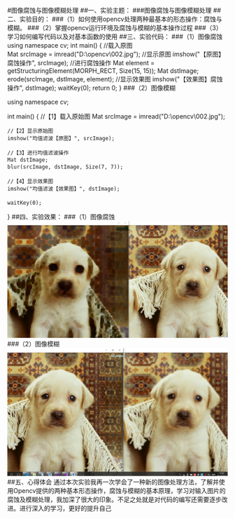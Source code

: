 #图像腐蚀与图像模糊处理
##一、实验主题：
###图像腐蚀与图像模糊处理
##二、实验目的：
###（1）如何使用opencv处理两种最基本的形态操作：腐蚀与模糊。
###（2）掌握opencv运行环境及腐蚀与模糊的基本操作过程
###（3）学习如何编写代码以及对基本函数的使用
##三、实验代码：
###（1）图像腐蚀
using namespace cv;
int main()
{
	//载入原图  
	Mat srcImage = imread("D:\\opencv\\002.jpg");
	//显示原图
	imshow("【原图】腐蚀操作", srcImage);
	//进行腐蚀操作 
	Mat element = getStructuringElement(MORPH_RECT, Size(15, 15));
	Mat dstImage;
	erode(srcImage, dstImage, element);
	//显示效果图 
	imshow("【效果图】腐蚀操作", dstImage);
	waitKey(0);
	return 0;
}
###（2）图像模糊
 
using namespace cv;

int main()
{
	//【1】载入原始图
	Mat srcImage = imread("D:\\opencv\\002.jpg");

	//【2】显示原始图
	imshow("均值滤波【原图】", srcImage);

	//【3】进行均值滤波操作
	Mat dstImage;
	blur(srcImage, dstImage, Size(7, 7));

	//【4】显示效果图
	imshow("均值滤波【效果图】", dstImage);

	waitKey(0);
}
##四、实验效果：
###（1）图像腐蚀
![](1.jpg)
###（2）图像模糊
![](2.jpg)
##五、心得体会
通过本次实验我再一次学会了一种新的图像处理方法，了解并使用Opencv提供的两种基本形态操作，腐蚀与模糊的基本原理，学习对输入图片的腐蚀及模糊处理，我加深了很大的印象。不足之处就是对代码的编写还需要逐步改进。进行深入的学习，更好的提升自己